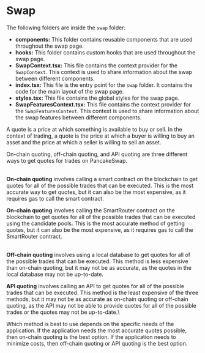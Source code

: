 # Swap

The following folders are inside the `swap` folder:

* **components:** This folder contains reusable components that are used throughout the swap page.
* **hooks:** This folder contains custom hooks that are used throughout the swap page.
* **SwapContext.tsx:** This file contains the context provider for the `SwapContext`. This context is used to share information about the swap between different components.
* **index.tsx:** This file is the entry point for the `swap` folder. It contains the code for the main layout of the swap page.
* **styles.tsx:** This file contains the global styles for the swap page.
* **SwapFeaturesContext.tsx:** This file contains the context provider for the `SwapFeaturesContext`. This context is used to share information about the swap features between different components.

A quote is a price at which something is available to buy or sell. In the context of trading, a quote is the price at which a buyer is willing to buy an asset and the price at which a seller is willing to sell an asset.

On-chain quoting, off-chain quoting, and API quoting are three different ways to get quotes for trades on PancakeSwap.

\
**On-chain quoting** involves calling a smart contract on the blockchain to get quotes for all of the possible trades that can be executed. This is the most accurate way to get quotes, but it can also be the most expensive, as it requires gas to call the smart contract.

**On-chain quoting** involves calling the SmartRouter contract on the blockchain to get quotes for all of the possible trades that can be executed using the candidate pools. This is the most accurate method of getting quotes, but it can also be the most expensive, as it requires gas to call the SmartRouter contract.

\
**Off-chain quoting** involves using a local database to get quotes for all of the possible trades that can be executed. This method is less expensive than on-chain quoting, but it may not be as accurate, as the quotes in the local database may not be up-to-date.

**API quoting** involves calling an API to get quotes for all of the possible trades that can be executed. This method is the least expensive of the three methods, but it may not be as accurate as on-chain quoting or off-chain quoting, as the API may not be able to provide quotes for all of the possible trades or the quotes may not be up-to-date.\


Which method is best to use depends on the specific needs of the application. If the application needs the most accurate quotes possible, then on-chain quoting is the best option. If the application needs to minimize costs, then off-chain quoting or API quoting is the best option.


